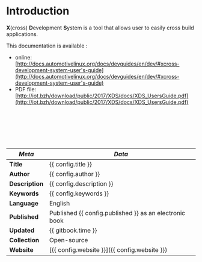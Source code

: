 # Introduction

**X**(cross) **D**evelopment **S**ystem is a tool that allows user to easily
cross build applications.

This documentation is available :

- online: [http://docs.automotivelinux.org/docs/devguides/en/dev/#xcross-development-system-user's-guide](http://docs.automotivelinux.org/docs/devguides/en/dev/#xcross-development-system-user's-guide)
- PDF file: [http://iot.bzh/download/public/2017/XDS/docs/XDS_UsersGuide.pdf](http://iot.bzh/download/public/2017/XDS/docs/XDS_UsersGuide.pdf)

<br>
<br>
<br>
<br>
<br>

| *Meta* | *Data* |
| -- | -- |
| **Title** | {{ config.title }} |
| **Author** | {{ config.author }} |
| **Description** | {{ config.description }} |
| **Keywords** | {{ config.keywords }} |
| **Language** | English |
| **Published** | Published {{ config.published }} as an electronic book |
| **Updated** | {{ gitbook.time }} |
| **Collection** | Open-source |
| **Website** | [{{ config.website }}]({{ config.website }}) |
